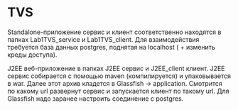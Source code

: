 # TVS

Standalone-приложение сервис и клиент соответственно находятся в папках Lab1TVS_service и Lab1TVS_client.
Для взаимодействия требуется база данных postgres, поднятая на localhost ( + изменить креды доступа).

J2EE веб-приложение в папках J2EE сервис и J2EE_client клиент. 
J2EE сервис собирается с помощью maven (компилируется) и упаковывается в war. 
Далее этот архив кладется в Glassfish -> application. Смотрится по какому url развернут сервис и запускается клиент по такому url.
Для Glassfish надо заранее настроить соединение с postgres.
